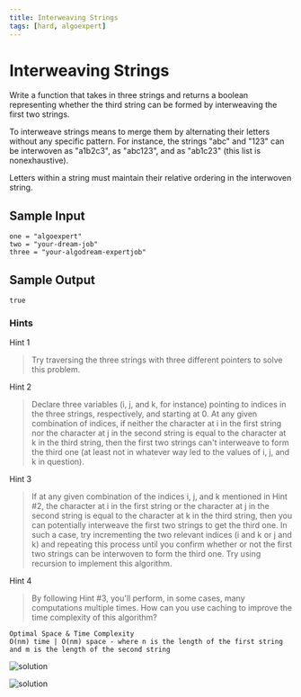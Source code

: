 ```yaml
---
title: Interweaving Strings
tags: [hard, algoexpert]
---
```


# Interweaving Strings

Write a function that takes in three strings and returns a boolean representing whether the third string can be formed by interweaving the first two strings.

To interweave strings means to merge them by alternating their letters without any specific pattern. For instance, the strings "abc" and "123" can be interwoven as "a1b2c3", as "abc123", and as "ab1c23" (this list is nonexhaustive).

Letters within a string must maintain their relative ordering in the interwoven string.

## Sample Input

```
one = "algoexpert"
two = "your-dream-job"
three = "your-algodream-expertjob"
```

## Sample Output

```
true
```

### Hints

Hint 1
> Try traversing the three strings with three different pointers to solve this problem.

Hint 2
> Declare three variables (i, j, and k, for instance) pointing to indices in the three strings, respectively, and starting at 0. At any given combination of indices, if neither the character at i in the first string nor the character at j in the second string is equal to the character at k in the third string, then the first two strings can't interweave to form the third one (at least not in whatever way led to the values of i, j, and k in question).

Hint 3
> If at any given combination of the indices i, j, and k mentioned in Hint #2, the character at i in the first string or the character at j in the second string is equal to the character at k in the third string, then you can potentially interweave the first two strings to get the third one. In such a case, try incrementing the two relevant indices (i and k or j and k) and repeating this process until you confirm whether or not the first two strings can be interwoven to form the third one. Try using recursion to implement this algorithm.

Hint 4
> By following Hint #3, you'll perform, in some cases, many computations multiple times. How can you use caching to improve the time complexity of this algorithm?

```
Optimal Space & Time Complexity
O(nm) time | O(nm) space - where n is the length of the first string and m is the length of the second string
```

![solution](answer.png)

![solution](answer1.png)
